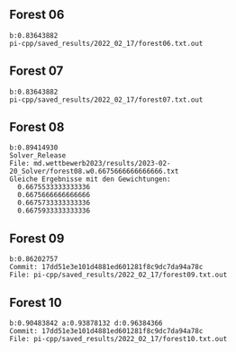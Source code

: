 ## Forest 06
    b:0.83643882
    pi-cpp/saved_results/2022_02_17/forest06.txt.out

## Forest 07
    b:0.83643882
    pi-cpp/saved_results/2022_02_17/forest07.txt.out

## Forest 08
    b:0.89414930
    Solver_Release
    File: md.wettbewerb2023/results/2023-02-20_Solver/forest08.w0.6675666666666666.txt
    Gleiche Ergebnisse mit den Gewichtungen:
      0.6675533333333336
      0.6675666666666666
      0.6675733333333336
      0.6675933333333336

## Forest 09 
    b:0.86202757
    Commit: 17dd51e3e101d4881ed601281f8c9dc7da94a78c
    File: pi-cpp/saved_results/2022_02_17/forest09.txt.out

## Forest 10
    b:0.90483842 a:0.93878132 d:0.96384366
    Commit: 17dd51e3e101d4881ed601281f8c9dc7da94a78c
    File: pi-cpp/saved_results/2022_02_17/forest10.txt.out
